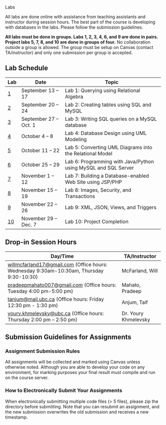  Labs

All labs are done online with assistance from teaching assistants and instructor during session hours. The best part of the course is developing with databases in the labs. Please follow the submission guidelines.

**All labs must be done in groups. Labs 1, 2, 3, 4, 6, and 9 are done in pairs. Project labs 5, 7, 8, and 10 are done in groups of four.** No collaboration outside a group is allowed. The group must be setup on Canvas (contact TA/instructor) and only one submission per group is accepted.

## Lab Schedule
|  Lab  |  Date  |  Topic  |
|----|------|-------|
| [1](lab1) | September 13 – 17 | Lab 1: Querying using Relational Algebra |
| [2](lab2) | September 20 – 24 | Lab 2: Creating tables using SQL and MySQL |
| [3](lab3) | September 27 – Oct. 1 | Lab 3: Writing SQL queries on a MySQL database |
| [4](lab4) | October 4 – 8 | Lab 4: Database Design using UML Modeling |
| [5](lab5) | October 11 – 22 | Lab 5: Converting UML Diagrams into the Relational Model |
| [6](lab6) | October 25 – 29 | Lab 6: Programming with Java/Python using MySQL and SQL Server |
| [7](lab7) | November 1 – 12 | Lab 7: Building a Database-enabled Web Site using JSP/PHP |
| [8](lab8) | November 15 – 19 | Lab 8: Images, Security, and Transactions |
| [9](lab9) | November 22 – 26 | Lab 9: XML, JSON, Views, and Triggers |
| [10](lab10) | November 29 – Dec. 7 | Lab 10: Project Completion |

## Drop-in Session Hours
| Day/Time |  TA/Instructor |
|----------|----------------|
| willmcfarland17@gmail.com (Office hours:   Wednesday 9:30am-10:30am, Thursday 9:30-10:30) | McFarland, Will  |
| pradeepmahato007@gmail.com (Office hours:  Tuesday 4:00 pm-5:00 pm) | Mahato, Pradeep   |
|  tanjum@mail.ubc.ca (Office hours:  Friday 12:30 pm - 1:30 pm) | Anjum, Taif |
| youry.khmelevsky@ubc.ca (Office hours: Thursday 2:00 pm – 2:50 pm) | Dr. Youry Khmelevsky |

## Submission Guidelines for Assignments

### Assignment Submission Rules
All assignments will be collected and marked using Canvas unless otherwise noted.
Although you are able to develop your code on any environment, for marking purposes your final result must compile and run on the course server.

### How to Electronically Submit Your Assignments
When electronically submitting multiple code files (> 5 files), please zip the directory before submitting.
Note that you can resubmit an assignment, and the new submission overwrites the old submission and receives a new timestamp.
